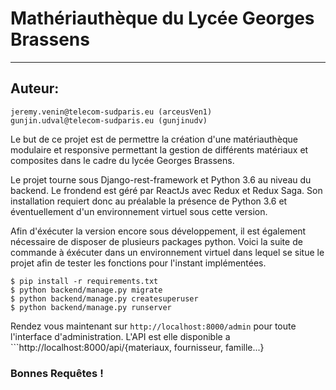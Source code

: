 # Mathériauthèque du Lycée Georges Brassens

----------

## Auteur:

```
jeremy.venin@telecom-sudparis.eu (arceusVen1)
gunjin.udval@telecom-sudparis.eu (gunjinudv)
```

Le but de ce projet est de permettre la création d'une matériauthèque modulaire et responsive 
permettant la gestion de différents matériaux et composites dans le cadre du lycée Georges Brassens.
 
 Le projet tourne sous Django-rest-framework et Python 3.6 au niveau du backend. Le frondend est géré par ReactJs avec Redux et Redux Saga.
 Son installation requiert donc au préalable la présence de Python 3.6 et éventuellement d'un 
 environnement virtuel sous cette version. 

 Afin d'éxécuter la version encore sous développement, il est également nécessaire de disposer
 de plusieurs packages python. Voici la suite de commande à éxécuter dans un environnement
 virtuel dans lequel se situe le projet afin de tester les fonctions pour l'instant implémentées.


 ```
 $ pip install -r requirements.txt
 $ python backend/manage.py migrate
 $ python backend/manage.py createsuperuser
 $ python backend/manage.py runserver
 ```

 Rendez vous maintenant sur ```http://localhost:8000/admin``` pour toute l'interface d'administration. L'API est elle disponible a ```http://localhost:8000/api/{materiaux, fournisseur, famille...}
 
### Bonnes Requêtes !
